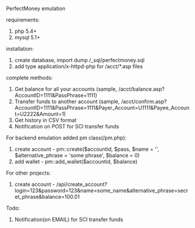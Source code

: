 PerfectMoney emulation

requirements:

1. php 5.4+
2. mysql 5.1+

installation:

1. create database, import dump /_sql/perfectmoney.sql
2. add type application/x-httpd-php for /acct/*.asp files

complete methods:

1. Get balance for all your accounts (sample, /acct/balance.asp?AccountID=1111&PassPhrase=1111)
2. Transfer funds to another account (sample, /acct/confirm.asp?AccountID=1111&PassPhrase=1111&Payer_Account=U1111&Payee_Account=U2222&Amount=1)
3. Get history in CSV format
4. Notification on POST for SCI transfer funds

For backend emulation added pm class(/pm.php):

1. create account - pm::create($accountid, $pass, $name = '', $alternative_phrase = 'some phrase', $balance = 0)
2. add wallet - pm::add_wallet($accountid, $balance)

For other projects:

1. create account - /api/create_account?login=123&password=123&name=some_name&alternative_phrase=secret_phrase&balance=100.01

Todo:

1. Notification(on EMAIL) for SCI transfer funds